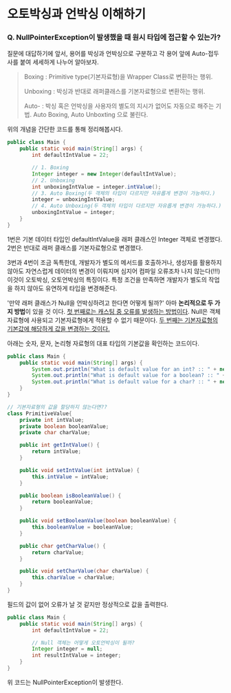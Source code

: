 # 오토박싱과 언박싱 이해하기

### Q. NullPointerException이 발생했을 때 원시 타입에 접근할 수 있는가?

질문에 대답하기에 앞서, 용어를 박싱과 언박싱으로 구분하고 각 용어 앞에 Auto-접두사를 붙여 세세하게 나누어 알아보자.  

> Boxing : Primitive type(기본자료형)을 Wrapper Class로 변환하는 행위.
>
> Unboxing : 박싱과 반대로 래퍼클래스를 기본자료형으로 변환하는 행위.
>
> Auto- : 박싱 혹은 언박싱을 사용자의 별도의 지시가 없어도 자동으로 해주는 기법. Auto Boxing, Auto Unboxting 으로 불린다.

위의 개념을 간단한 코드를 통해 정리해봅시다.

```java
public class Main {
    public static void main(String[] args) {
        int defaultIntValue = 22;

        // 1. Boxing
        Integer integer = new Integer(defaultIntValue);
        // 2. Unboxing
        int unboxingIntValue = integer.intValue();
        // 3. Auto Boxing(두 객체의 타입이 다르지만 자유롭게 변경이 가능하다.)
        integer = unboxingIntValue;
        // 4. Auto Unboxing(두 객체의 타입이 다르지만 자유롭게 변경이 가능하다.)
        unboxingIntValue = integer;
    }
}
```

1번은 기본 데이터 타입인 defaultIntValue을 래퍼 클래스인 Integer 객체로 변경했다. 2번은 반대로 래퍼 클래스를 기본자료형으로 변경했다.

3번과 4번이 조금 독특한데, 개발자가 별도의 메서드를 호출하거나, 생성자를 활용하지 않아도 자연스럽게 데이터의 변경이 이뤄지며 심지어 컴파일 오류조차 나지 않는다(!!!) 이것이 오토박싱, 오토언박싱의 특징이다. 특정 조건을 만족하면 개발자가 별도의 작업을 하지 않아도 유연하게 타입을 변경해준다.

'만약 래퍼 클래스가 Null을 언박싱하려고 한다면 어떻게 될까?' 아마 **논리적으로 두 가지 방법**이 있을 것 이다. <u>첫 번째로는 캐스팅 중 오류를 발생하는 방법이다</u>. Null은 객체자료형에 사용되고 기본자료형에게 적용할 수 없기 때문이다. <u>두 번째는 기본자료형의 기본값에 해당하게 값을 변경하는 것이다.</u> 

아래는 숫자, 문자, 논리형 자료형의 대표 타입의 기본값을 확인하는 코드이다.

```java
public class Main {
    public static void main(String[] args) {
        System.out.println("What is default value for an int? :: " + new PrimitiveValue().getIntValue()); // 0
        System.out.println("What is default value for a boolean? :: " + new PrimitiveValue().isBooleanValue()); // false
        System.out.println("What is default value for a char? :: " + new PrimitiveValue().getCharValue()); // []
    }
}

// 기본자료형의 값을 할당하지 않는다면??
class PrimitiveValue{
    private int intValue;
    private boolean booleanValue;
    private char charValue;

    public int getIntValue() {
        return intValue;
    }

    public void setIntValue(int intValue) {
        this.intValue = intValue;
    }

    public boolean isBooleanValue() {
        return booleanValue;
    }

    public void setBooleanValue(boolean booleanValue) {
        this.booleanValue = booleanValue;
    }

    public char getCharValue() {
        return charValue;
    }

    public void setCharValue(char charValue) {
        this.charValue = charValue;
    }
}
```
필드의 값이 없어 오류가 날 것 같지만 정상적으로 값을 출력한다.





```java
public class Main {
    public static void main(String[] args) {
        int defaultIntValue = 22;

        // Null 객체는 어떻게 오토언박싱이 될까?
        Integer integer = null;
        int resultIntValue = integer;
    }
}
```

위 코드는 NullPointerException이 발생한다. 
